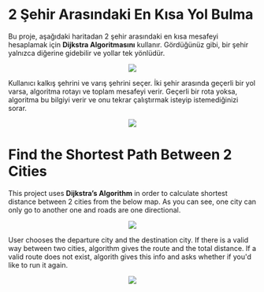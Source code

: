 # 2 Şehir Arasındaki En Kısa Yol Bulma

Bu proje, aşağıdaki haritadan 2 şehir arasındaki en kısa mesafeyi hesaplamak için **Dijkstra Algoritmasını** kullanır. Gördüğünüz gibi, bir şehir yalnızca diğerine gidebilir ve yollar tek yönlüdür.

<p align="center">
  <img src="https://user-images.githubusercontent.com/51864516/116006298-4ceb2380-a613-11eb-84da-363b0f636dff.png">
</p>

Kullanıcı kalkış şehrini ve varış şehrini seçer. İki şehir arasında geçerli bir yol varsa, algoritma rotayı ve toplam mesafeyi verir. Geçerli bir rota yoksa, algoritma bu bilgiyi verir ve onu tekrar çalıştırmak isteyip istemediğinizi sorar.

<p align="center">
  <img src="https://user-images.githubusercontent.com/51864516/116006423-de5a9580-a613-11eb-9d8b-1a3296ce4366.png">
</p>

# Find the Shortest Path Between 2 Cities

This project uses **Dijkstra’s Algorithm** in order to calculate shortest distance between 2 cities from the below map. As you can see, one city can only go to another one and roads are one directional. 

<p align="center">
  <img src="https://user-images.githubusercontent.com/51864516/116006298-4ceb2380-a613-11eb-84da-363b0f636dff.png">
</p>

User chooses the departure city and the destination city. If there is a valid way between two cities, algorithm gives the route and the total distance. If a valid route does not exist, algorith gives this info and asks whether if you'd like to run it again.

<p align="center">
  <img src="https://user-images.githubusercontent.com/51864516/116006423-de5a9580-a613-11eb-9d8b-1a3296ce4366.png">
</p>
